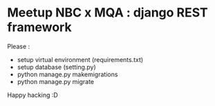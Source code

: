 # Meetup NBC x MQA : django REST framework

Please :
- setup virtual environment (requirements.txt)
- setup database (setting.py)
- python manage.py makemigrations
- python manage.py migrate

Happy hacking :D
